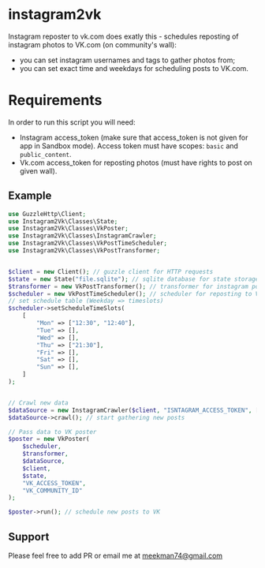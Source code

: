# instagram2vk
Instagram reposter to vk.com does exatly this - schedules reposting of instagram photos to VK.com (on community's wall):

- you can set instagram usernames and tags to gather photos from;
- you can set exact time and weekdays for scheduling posts to VK.com.


Requirements
============
In order to run this script you will need:

- Instagram access_token (make sure that access_token is not given for app in Sandbox mode). Access token must have scopes: `basic` and `public_content`.
- Vk.com access_token for reposting photos (must have rights to post on given wall).


## Example

```php
use GuzzleHttp\Client;
use Instagram2Vk\Classes\State;
use Instagram2Vk\Classes\VkPoster;
use Instagram2Vk\Classes\InstagramCrawler;
use Instagram2Vk\Classes\VkPostTimeScheduler;
use Instagram2Vk\Classes\VkPostTransformer;


$client = new Client(); // guzzle client for HTTP requests
$state = new State("file.sqlite"); // sqlite database for state storage
$transformer = new VkPostTransformer(); // transformer for instagram posts
$scheduler = new VkPostTimeScheduler(); // scheduler for reposting to VK.com
// set schedule table (Weekday => timeslots)
$scheduler->setScheduleTimeSlots(
    [
        "Mon" => ["12:30", "12:40"],
        "Tue" => [],
        "Wed" => [],
        "Thu" => ["21:30"],
        "Fri" => [],
        "Sat" => [],
        "Sun" => [],
    ]
);


// Crawl new data
$dataSource = new InstagramCrawler($client, "ISNTAGRAM_ACCESS_TOKEN", ["tag1", "moscow", "russia"],["username1", "applemusic"]);
$dataSource->crawl(); // start gathering new posts

// Pass data to VK poster
$poster = new VkPoster(
    $scheduler,
    $transformer,
    $dataSource,
    $client,
    $state,
    "VK_ACCESS_TOKEN",
    "VK_COMMUNITY_ID"
);

$poster->run(); // schedule new posts to VK
```


## Support

Please feel free to add PR or email me at meekman74@gmail.com
